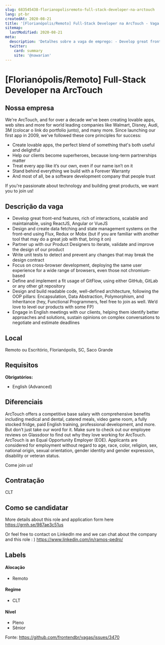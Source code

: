 ```yaml
---
slug: 683545438-florianopolisremoto-full-stack-developer-na-arctouch
lang: pt-br
createdAt: 2020-08-21
title: '[Florianópolis/Remoto] Full-Stack Developer na ArcTouch - Vaga de Emprego'
sitemap:
  lastModified: 2020-08-21
meta:
  description: 'Detalhes sobre a vaga de emprego: - Develop great front-end features, rich of interactions, scalable and maintainable, using ReactJS, Angular or VueJS - Design and create data fetching and state management systems on the front-end using Flux, Redux or Mobx (but if you are familiar with another tool that may do a great job with that, bring it on) - Partner up with our Product Designers to iterate, validate and improve the design of our product - Write unit tests to detect and prevent any changes that may break the design contract - Focus on cross-browser development, deploying the same user experience for a wide range of browsers, even those not chromium-based - Define and implement a fit usage of GitFlow, using either GitHub, GitLab or any other git repository - Design and build readable code, well-defined architecture, following the OOP pillars: Encapsulation, Data Abstraction, Polymorphism, and Inheritance (hey, Functional Programmers, feel free to join as well. We’d love to level our products with some FP) - Engage in English meetings with our clients, helping them identify better approaches and solutions, sustain opinions on complex conversations to negotiate and estimate deadlines'
  twitter:
    card: summary
    site: '@nawarian'
---
```


# [Florianópolis/Remoto] Full-Stack Developer na ArcTouch

## Nossa empresa

We're ArcTouch, and for over a decade we've been creating lovable apps, web sites and more for world leading companies like Walmart, Disney, Audi, 3M (colocar o link do portfolio junto), and many more. Since launching our first app in 2009, we've followed these core principles for success:

- Create lovable apps, the perfect blend of something that's both useful and delightful
- Help our clients become superheroes, because long-term partnerships matter
- Treat every app like it’s our own, even if our name isn’t on it
- Stand behind everything we build with a Forever Warranty 
- And most of all, be a software development company that people trust

If you're passionate about technology and building great products, we want you to join us!

## Descrição da vaga

- Develop great front-end features, rich of interactions, scalable and maintainable, using ReactJS, Angular or VueJS
- Design and create data fetching and state management systems on the front-end using Flux, Redux or Mobx (but if you are familiar with another tool that may do a great job with that, bring it on)
- Partner up with our Product Designers to iterate, validate and improve the design of our product
- Write unit tests to detect and prevent any changes that may break the design contract
- Focus on cross-browser development, deploying the same user experience for a wide range of browsers, even those not chromium-based
- Define and implement a fit usage of GitFlow, using either GitHub, GitLab or any other git repository
- Design and build readable code, well-defined architecture, following the OOP pillars: Encapsulation, Data Abstraction, Polymorphism, and Inheritance (hey, Functional Programmers, feel free to join as well. We’d love to level our products with some FP)
- Engage in English meetings with our clients, helping them identify better approaches and solutions, sustain opinions on complex conversations to negotiate and estimate deadlines


## Local

Remoto ou Escritório, Florianópolis, SC, Saco Grande

## Requisitos

**Obrigatórios:**
- English (Advanced)

## Diferenciais

ArcTouch offers a competitive base salary with comprehensive benefits including medical and dental, catered meals, video game room, a fully stocked fridge, paid English training, professional development, and more. But don’t just take our word for it. Make sure to check out our employee reviews on Glassdoor to find out why they love working for ArcTouch.
ArcTouch is an Equal Opportunity Employer (EOE). Applicants are considered for employment without regard to age, race, color, religion, sex, national origin, sexual orientation, gender identity and gender expression, disability or veteran status.

Come join us!

## Contratação

CLT

## Como se candidatar

More details about this role and application form here https://grnh.se/987ae3c51us

Or feel free to contact on LinkedIn me and we can chat about the company and this role : )
https://www.linkedin.com/in/ramos-pedro/

## Labels

#### Alocação
- Remoto

#### Regime
- CLT

#### Nível
- Pleno
- Sênior




Fonte: https://github.com/frontendbr/vagas/issues/3470